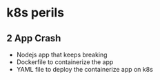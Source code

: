 # k8s perils

## 2 App Crash
- Nodejs app that keeps breaking
- Dockerfile to containerize the app
- YAML file to deploy the containerize app on k8s